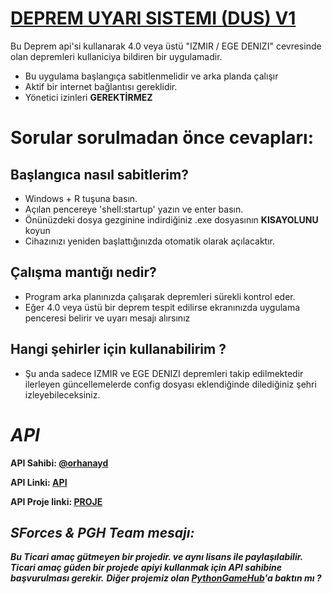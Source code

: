 # [DEPREM UYARI SISTEMI (DUS) V1](https://github.com/SForces/Deprem-Uyari-Sistemi/releases/tag/D.U.S_1)
Bu Deprem api'si kullanarak 4.0 veya üstü "IZMIR / EGE DENIZI" cevresinde olan depremleri kullaniciya bildiren bir uygulamadir.
* Bu uygulama başlangıça sabitlenmelidir ve arka planda çalışır
* Aktif bir internet bağlantısı gereklidir.
* Yönetici izinleri **GEREKTİRMEZ**
# Sorular sorulmadan önce cevapları:
## Başlangıca nasıl sabitlerim?
* Windows + R tuşuna basın.
* Açılan pencereye 'shell:startup' yazın ve enter basın.
* Önünüzdeki dosya gezginine indirdiğiniz .exe dosyasının **KISAYOLUNU** koyun 
* Cihazınızı yeniden başlattığınızda otomatik olarak açılacaktır.
## Çalışma mantığı nedir?
* Program arka planınızda çalışarak depremleri sürekli kontrol eder.
* Eğer 4.0 veya üstü bir deprem tespit edilirse ekranınızda uygulama penceresi belirir ve uyarı mesajı alırsınız
## Hangi şehirler için kullanabilirim ?
* Şu anda sadece IZMIR ve EGE DENIZI depremleri takip edilmektedir ilerleyen güncellemelerde config dosyası eklendiğinde dilediğiniz şehri izleyebileceksiniz.

# _API_
**API Sahibi: [@orhanayd](https://github.com/orhanayd)**

**API Linki: [API](https://api.orhanaydogdu.com.tr/deprem/kandilli/live)**

**API Proje linki: [PROJE](https://github.com/orhanayd/kandilli-rasathanesi-api)**

## _**SForces & PGH Team mesajı:**_
_**Bu Ticari amaç gütmeyen bir projedir. ve aynı lisans ile paylaşılabilir. Ticari amaç güden bir projede apiyi kullanmak için API sahibine başvurulması gerekir.**_
_**Diğer projemiz olan [PythonGameHub](https://github.com/SForces/PythonGameHub/)'a baktın mı ?**_

